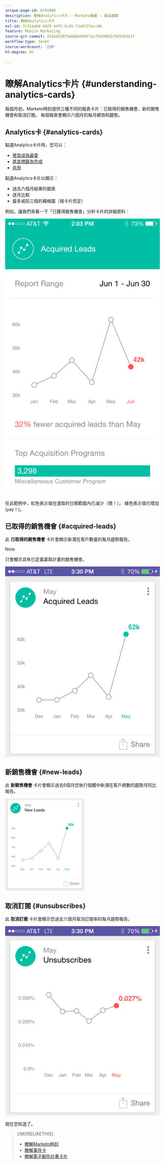 ```yaml
---
unique-page-id: 8781988
description: 瞭解Analytics卡片 — Marketo檔案 — 產品檔案
title: 瞭解Analytics卡片
exl-id: fc314ab8-4d29-44f5-bc45-71e6727ecc06
feature: Mobile Marketing
source-git-commit: 431bd258f9a68bbb9df7acf043085578d3d91b1f
workflow-type: tm+mt
source-wordcount: '220'
ht-degree: 0%

---
```


# 瞭解Analytics卡片 {#understanding-analytics-cards}

每個月初，Marketo時刻提供三種不同的報表卡片：已取得的銷售機會、新的銷售機會和取消訂閱。 每個報表會顯示六個月的每月績效和趨勢。

## Analytics卡 {#analytics-cards}

點選Analytics卡片時，您可以：

* [使其成為最愛](/help/marketo/product-docs/core-marketo-concepts/mobile-apps/marketo-moments/working-with-moments/creating-a-favorite.md)
* [將其標籤為完成](/help/marketo/product-docs/core-marketo-concepts/mobile-apps/marketo-moments/working-with-moments/marking-it-done.md)
* [共用](/help/marketo/product-docs/core-marketo-concepts/mobile-apps/marketo-moments/working-with-moments/sharing-a-moment.md)

點選Analytics卡片以顯示：

* 過去六個月結果的圖表
* 逐月比較
* 最多或前三個的橫條圖（視卡片而定）

例如，讓我們來看一下「已獲得銷售機會」分析卡片的詳細資料：

![](assets/image2015-7-6-14-3a5-3a25.png)

在此範例中，紅色表示值在選取的日期範圍內已減少（嗯！）。 綠色表示值已增加(yay！)。

## 已取得的銷售機會 {#acquired-leads}

此 **已取得的銷售機會** 卡片會顯示新潛在客戶數量的每月趨勢報告。

>[!NOTE]
>
>只會顯示具有已定義贏取計畫的銷售機會。

![](assets/image2015-6-30-14-3a31-3a40.png)

## 新銷售機會 {#new-leads}

此 **新銷售機會** 卡片會顯示過去6個月您執行個體中新潛在客戶總數的趨勢月同比報告。

![](assets/image2015-6-30-14-3a33-3a23.png)

## 取消訂閱 {#unsubscribes}

此 **取消訂閱** 卡片會顯示您過去六個月取消訂閱率的每月趨勢報告。

![](assets/image2015-6-30-14-3a29-3a3.png)

現在您知道了。

>[!MORELIKETHIS]
>
>* [瞭解Marketo時刻](/help/marketo/product-docs/core-marketo-concepts/mobile-apps/marketo-moments/understanding-moments/understanding-marketo-moments.md)
>* [瞭解事件卡](/help/marketo/product-docs/core-marketo-concepts/mobile-apps/marketo-moments/understanding-moments/understanding-event-cards.md)
>* [瞭解電子郵件計畫卡片](/help/marketo/product-docs/core-marketo-concepts/mobile-apps/marketo-moments/understanding-moments/understanding-email-program-cards.md)
